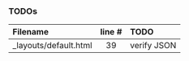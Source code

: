 ### TODOs
| Filename | line # | TODO
|:------|:------:|:------
| _layouts/default.html | 39 | verify JSON